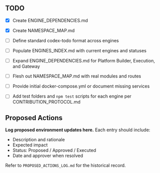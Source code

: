 ## TODO
- [x] Create ENGINE_DEPENDENCIES.md
- [x] Create NAMESPACE_MAP.md
- [ ] Define standard codex-todo format across engines
- [ ] Populate ENGINES_INDEX.md with current engines and statuses
- [ ] Expand ENGINE_DEPENDENCIES.md for Platform Builder, Execution, and Gateway
- [ ] Flesh out NAMESPACE_MAP.md with real modules and routes
- [ ] Provide initial docker-compose.yml or document missing services
- [ ] Add test folders and `npm test` scripts for each engine per CONTRIBUTION_PROTOCOL.md



## Proposed Actions
**Log proposed environment updates here.** Each entry should include:
- Description and rationale
- Expected impact
- Status: Proposed / Approved / Executed
- Date and approver when resolved

Refer to `PROPOSED_ACTIONS_LOG.md` for the historical record.


